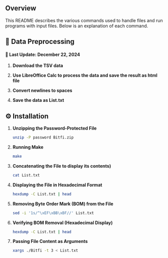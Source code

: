 ## Overview

This README describes the various commands used to handle files and run programs with input files. Below is an explanation of each command.





## 🔌 Data Preprocessing

#### 📅 Last Update: December 22, 2024

1. **Download the TSV data**  

2. **Use LibreOffice Calc to process the data and save the result as html file**  

3. **Convert newlines to spaces**  

4. **Save the data as List.txt**  





## ⚙️ Installation

1. **Unzipping the Password-Protected File**  

   ```bash
   unzip -P password Bitfi.zip
   ```

2. **Running Make**  

   ```bash
   make
   ```

3. **Concatenating the File to display its contents)**  

   ```bash
   cat List.txt
   ```

4. **Displaying the File in Hexadecimal Format**  

   ```bash
   hexdump -C List.txt | head
   ```

5. **Removing Byte Order Mark (BOM) from the File**  

   ```bash
   sed -i '1s/^\xEF\xBB\xBF//' List.txt
   ```

6. **Verifying BOM Removal (Hexadecimal Display)** 

   ```bash
   hexdump -C List.txt | head
   ```

7. **Passing File Content as Arguments**  

   ```bash
   xargs ./Bitfi -t 3 < List.txt
   ```
